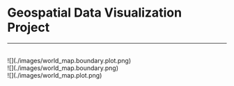 # Geospatial Data Visualization Project
---

<br/>
![](./images/world_map.boundary.plot.png)

<br/>
![](./images/world_map.boundary.png)

<br/>
![](./images/world_map.plot.png)

